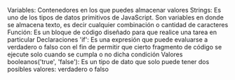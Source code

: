 Variables: Contenedores en los que puedes almacenar valores
Strings: Es uno de los tipos de datos primitivos de JavaScript. Son variables en donde se almacena texto, es decir cualquier combinación o cantidad de caracteres
Función: Es un bloque de código diseñado para que realice una tarea en particular
Declaraciones 'if': Es una expresión que puede evaluarse a verdadero o falso con el fin de permitir que cierto fragmento de código se ejecute solo cuando se cumpla o no dicha condición
Valores booleanos('true', 'false'): Es un tipo de dato que solo puede tener dos posibles valores: verdadero o falso